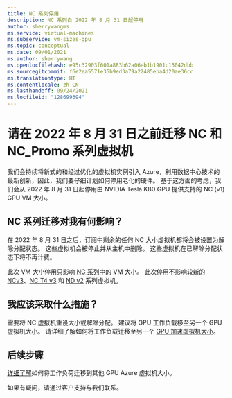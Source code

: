 ```yaml
---
title: NC 系列停用
description: NC 系列自 2022 年 8 月 31 日起停用
author: sherrywangms
ms.service: virtual-machines
ms.subservice: vm-sizes-gpu
ms.topic: conceptual
ms.date: 09/01/2021
ms.author: sherrywang
ms.openlocfilehash: e95c32903f601a883b62a06eb1b1901c15042dbb
ms.sourcegitcommit: f6e2ea5571e35b9ed3a79a22485eba4d20ae36cc
ms.translationtype: HT
ms.contentlocale: zh-CN
ms.lasthandoff: 09/24/2021
ms.locfileid: "128699394"
---
```

# <a name="migrate-your-nc-and-nc_promo-series-virtual-machines-by-august-31-2022"></a>请在 2022 年 8 月 31 日之前迁移 NC 和 NC_Promo 系列虚拟机
我们会持续将新式的和经过优化的虚拟机实例引入 Azure，利用数据中心技术的最新创新，因此，我们要仔细计划如何停用老化的硬件。 基于这方面的考虑，我们会从 2022 年 8 月 31 日起停用由 NVIDIA Tesla K80 GPU 提供支持的 NC (v1) GPU VM 大小。 

## <a name="how-does-the-nc-series-migration-affect-me"></a>NC 系列迁移对我有何影响？  

在 2022 年 8 月 31 日之后，订阅中剩余的任何 NC 大小虚拟机都将会被设置为解除分配状态。 这些虚拟机会被停止并从主机中删除。 这些虚拟机在已解除分配状态下将不再计费。 

此次 VM 大小停用只影响 [NC 系列](nc-series.md)中的 VM 大小。 此次停用不影响较新的 [NCv3](ncv3-series.md)、[NC T4 v3](nct4-v3-series.md) 和 [ND v2](ndv2-series.md) 系列虚拟机。 


## <a name="what-actions-should-i-take"></a>我应该采取什么措施？  
需要将 NC 虚拟机重设大小或解除分配。 建议将 GPU 工作负载移至另一个 GPU 虚拟机大小。 请详细了解如何将工作负载迁移至另一个 [GPU 加速虚拟机大小](sizes-gpu.md)。

## <a name="next-steps"></a>后续步骤

[详细了解](n-series-migration.md)如何将工作负荷迁移到其他 GPU Azure 虚拟机大小。 

如果有疑问，请通过客户支持与我们联系。
